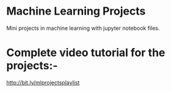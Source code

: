 # Machine Learning Projects
Mini projects in machine learning with jupyter notebook files.
# Complete video tutorial for the projects:-
http://bit.ly/mlprojectsplaylist
